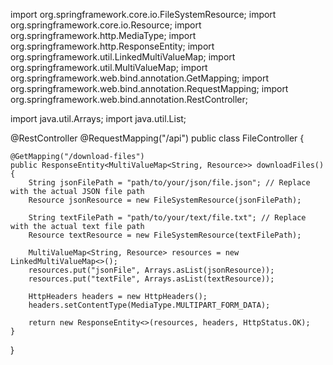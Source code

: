 import org.springframework.core.io.FileSystemResource;
import org.springframework.core.io.Resource;
import org.springframework.http.MediaType;
import org.springframework.http.ResponseEntity;
import org.springframework.util.LinkedMultiValueMap;
import org.springframework.util.MultiValueMap;
import org.springframework.web.bind.annotation.GetMapping;
import org.springframework.web.bind.annotation.RequestMapping;
import org.springframework.web.bind.annotation.RestController;

import java.util.Arrays;
import java.util.List;

@RestController
@RequestMapping("/api")
public class FileController {

    @GetMapping("/download-files")
    public ResponseEntity<MultiValueMap<String, Resource>> downloadFiles() {
        String jsonFilePath = "path/to/your/json/file.json"; // Replace with the actual JSON file path
        Resource jsonResource = new FileSystemResource(jsonFilePath);

        String textFilePath = "path/to/your/text/file.txt"; // Replace with the actual text file path
        Resource textResource = new FileSystemResource(textFilePath);

        MultiValueMap<String, Resource> resources = new LinkedMultiValueMap<>();
        resources.put("jsonFile", Arrays.asList(jsonResource));
        resources.put("textFile", Arrays.asList(textResource));

        HttpHeaders headers = new HttpHeaders();
        headers.setContentType(MediaType.MULTIPART_FORM_DATA);

        return new ResponseEntity<>(resources, headers, HttpStatus.OK);
    }
}

